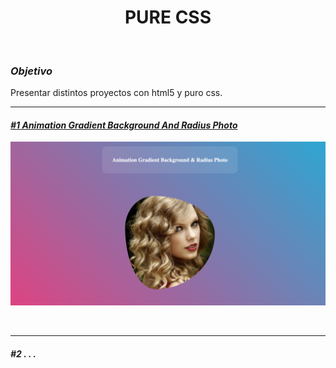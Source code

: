 <div align="center" font="bold">
  <h1> PURE  CSS </h1> 
</div>  
<br>

<h3> <em> Objetivo </em> </h3>
Presentar distintos proyectos con html5 y puro css. 
<br> <hr> 

<h4> <em> <a href="https://codepen.io/gimena-riveros/pen/OJqjEZd" target="_blank" > #1 Animation Gradient Background And Radius Photo </a> </em> </h4>

<picture>
  <img alt="AnimationGradientBackgroundAndRadiusPhoto" 
    src="https://github.com/Gimena-Riveros/AllYouNeedIs.../blob/main/Pure_CSS/AnimationGradientBackgroundAndRadiusPhoto.png?raw=true">
</picture>

<br> <hr> 

<h4> <em> #2 . . . </em> </h4>
